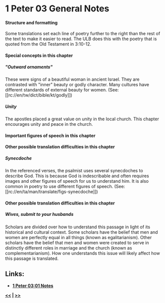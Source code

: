 # 1 Peter 03 General Notes #

#### Structure and formatting ####

Some translations set each line of poetry further to the right than the rest of the text to make it easier to read. The ULB does this with the poetry that is quoted from the Old Testament in 3:10-12.

#### Special concepts in this chapter ####

##### "Outward ornaments" #####
These were signs of a beautiful woman in ancient Israel. They are contrasted with "inner" beauty or godly character. Many cultures have different standards of external beauty for women. (See: [[rc://en/tw/dict/bible/kt/godly]])

##### Unity #####
The apostles placed a great value on unity in the local church. This chapter encourages unity and peace in the church.

#### Important figures of speech in this chapter ####

#### Other possible translation difficulties in this chapter ####

##### Synecdoche #####
In the referenced verses, the psalmist uses several synecdoches to describe God. This is because God is indescribable and often requires images and other figures of speech for us to understand him. It is also common in poetry to use different figures of speech. (See: [[rc://en/ta/man/translate/figs-synecdoche]])

#### Other possible translation difficulties in this chapter ####

##### Wives, submit to your husbands #####

Scholars are divided over how to understand this passage in light of its historical and cultural context. Some scholars have the belief that men and women are perfectly equal in all things (known as egalitarianism). Other scholars have the belief that men and women were created to serve in distinctly different roles in marriage and the church (known as complementarianism). How one understands this issue will likely affect how this passage is translated.

## Links: ##

* __[1 Peter 03:01 Notes](./01.md)__

__[<<](../02/intro.md) | [>>](../04/intro.md)__
